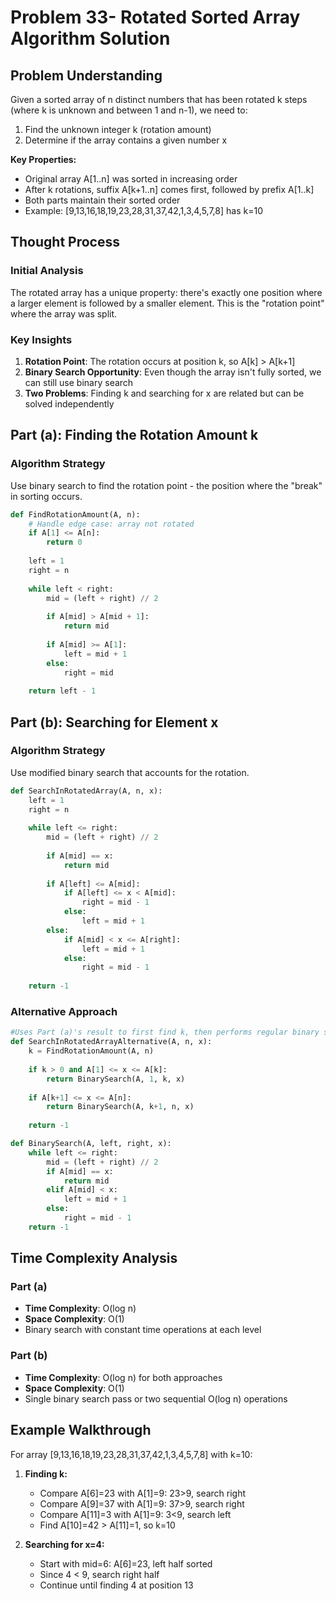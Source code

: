# Problem 33- Rotated Sorted Array Algorithm Solution

## Problem Understanding

Given a sorted array of n distinct numbers that has been rotated k steps (where k is unknown and between 1 and n-1), we need to:
1. Find the unknown integer k (rotation amount)
2. Determine if the array contains a given number x

**Key Properties:**
- Original array A[1..n] was sorted in increasing order
- After k rotations, suffix A[k+1..n] comes first, followed by prefix A[1..k]
- Both parts maintain their sorted order
- Example: [9,13,16,18,19,23,28,31,37,42,1,3,4,5,7,8] has k=10

## Thought Process

### Initial Analysis
The rotated array has a unique property: there's exactly one position where a larger element is followed by a smaller element. This is the "rotation point" where the array was split.

### Key Insights
1. **Rotation Point**: The rotation occurs at position k, so A[k] > A[k+1]
2. **Binary Search Opportunity**: Even though the array isn't fully sorted, we can still use binary search
3. **Two Problems**: Finding k and searching for x are related but can be solved independently

## Part (a): Finding the Rotation Amount k

### Algorithm Strategy
Use binary search to find the rotation point - the position where the "break" in sorting occurs.

```python
def FindRotationAmount(A, n):
    # Handle edge case: array not rotated
    if A[1] <= A[n]:
        return 0
    
    left = 1
    right = n
    
    while left < right:
        mid = (left + right) // 2
        
        if A[mid] > A[mid + 1]:
            return mid
        
        if A[mid] >= A[1]:
            left = mid + 1
        else:
            right = mid
    
    return left - 1
```

## Part (b): Searching for Element x

### Algorithm Strategy
Use modified binary search that accounts for the rotation.

```python
def SearchInRotatedArray(A, n, x):
    left = 1
    right = n
    
    while left <= right:
        mid = (left + right) // 2
        
        if A[mid] == x:
            return mid
        
        if A[left] <= A[mid]:
            if A[left] <= x < A[mid]:
                right = mid - 1
            else:
                left = mid + 1
        else:
            if A[mid] < x <= A[right]:
                left = mid + 1
            else:
                right = mid - 1
    
    return -1
```

### Alternative Approach

```python
#Uses Part (a)'s result to first find k, then performs regular binary search
def SearchInRotatedArrayAlternative(A, n, x):
    k = FindRotationAmount(A, n)
    
    if k > 0 and A[1] <= x <= A[k]:
        return BinarySearch(A, 1, k, x)
    
    if A[k+1] <= x <= A[n]:
        return BinarySearch(A, k+1, n, x)
    
    return -1

def BinarySearch(A, left, right, x):
    while left <= right:
        mid = (left + right) // 2
        if A[mid] == x:
            return mid
        elif A[mid] < x:
            left = mid + 1
        else:
            right = mid - 1
    return -1
```

## Time Complexity Analysis

### Part (a)
- **Time Complexity**: O(log n)
- **Space Complexity**: O(1)
- Binary search with constant time operations at each level

### Part (b)
- **Time Complexity**: O(log n) for both approaches
- **Space Complexity**: O(1)
- Single binary search pass or two sequential O(log n) operations

## Example Walkthrough

For array [9,13,16,18,19,23,28,31,37,42,1,3,4,5,7,8] with k=10:

1. **Finding k:**
   - Compare A[6]=23 with A[1]=9: 23>9, search right
   - Compare A[9]=37 with A[1]=9: 37>9, search right
   - Compare A[11]=3 with A[1]=9: 3<9, search left
   - Find A[10]=42 > A[11]=1, so k=10

2. **Searching for x=4:**
   - Start with mid=6: A[6]=23, left half sorted
   - Since 4 < 9, search right half
   - Continue until finding 4 at position 13